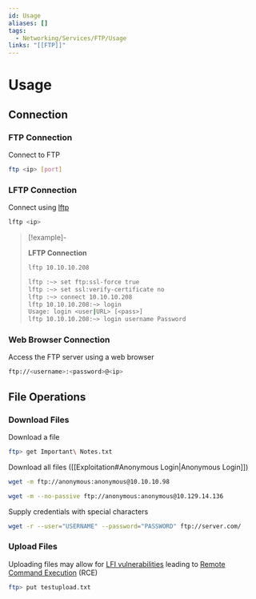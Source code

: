 ```yaml
---
id: Usage
aliases: []
tags:
  - Networking/Services/FTP/Usage
links: "[[FTP]]"
---
```


# Usage

<!-- Connection {{{-->

## Connection

### FTP Connection

Connect to FTP

```sh
ftp <ip> [port]
```

### LFTP Connection

Connect using [lftp](https://linux.die.net/man/1/lftp)

```sh
lftp <ip>
```

> [!example]-
>
> **LFTP Connection**
>
>```sh
>lftp 10.10.10.208
>```
>```sh
>lftp :~> set ftp:ssl-force true
>lftp :~> set ssl:verify-certificate no
>lftp :~> connect 10.10.10.208
>lftp 10.10.10.208:~> login
>Usage: login <user|URL> [<pass>]
>lftp 10.10.10.208:~> login username Password
>```

### Web Browser Connection

Access the FTP server using a web browser

```sh
ftp://<username>:<password>@<ip>
```
<!-- }}} -->

<!-- File Operations {{{-->
## File Operations

### Download Files

Download a file

```sh
ftp> get Important\ Notes.txt
```

Download all files ([[Exploitation#Anonymous Login|Anonymous Login]])

```sh
wget -m ftp://anonymous:anonymous@10.10.10.98
```

```sh
wget -m --no-passive ftp://anonymous:anonymous@10.129.14.136
```

Supply credentials with special characters

```sh
wget -r --user="USERNAME" --password="PASSWORD" ftp://server.com/
```

### Upload Files

Uploading files may allow for [LFI vulnerabilities](https://en.wikipedia.org/wiki/File_inclusion_vulnerability)
leading to [Remote Command Execution](https://en.wikipedia.org/wiki/Arbitrary_code_execution)
(RCE)

```sh
ftp> put testupload.txt
```
<!-- }}} -->
